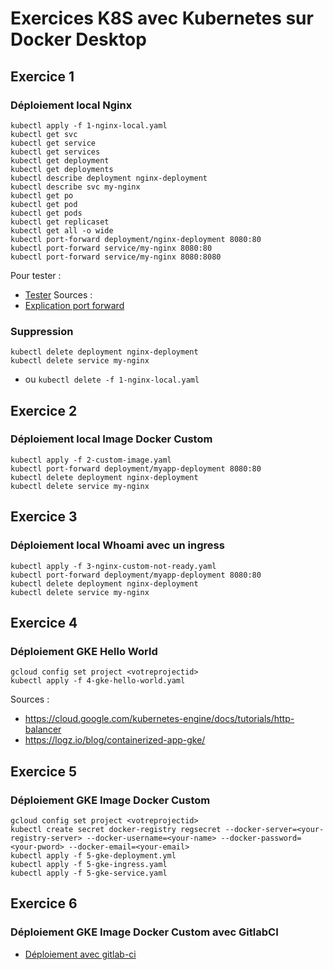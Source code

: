 # Exercices K8S avec Kubernetes sur Docker Desktop

## Exercice 1

### Déploiement local Nginx  
```
kubectl apply -f 1-nginx-local.yaml 
kubectl get svc
kubectl get service
kubectl get services
kubectl get deployment
kubectl get deployments
kubectl describe deployment nginx-deployment
kubectl describe svc my-nginx
kubectl get po
kubectl get pod
kubectl get pods        
kubectl get replicaset
kubectl get all -o wide
kubectl port-forward deployment/nginx-deployment 8080:80
kubectl port-forward service/my-nginx 8080:80
kubectl port-forward service/my-nginx 8080:8080
```

Pour tester :
- [Tester](http://localhost:8080/) 
Sources :
- [Explication port forward](https://kubernetes.io/docs/tasks/access-application-cluster/port-forward-access-application-cluster/)

### Suppression
```
kubectl delete deployment nginx-deployment
kubectl delete service my-nginx
```
* ou
```kubectl delete -f 1-nginx-local.yaml```

## Exercice 2

### Déploiement local Image Docker Custom
```
kubectl apply -f 2-custom-image.yaml 
kubectl port-forward deployment/myapp-deployment 8080:80
kubectl delete deployment nginx-deployment
kubectl delete service my-nginx
```
## Exercice 3

### Déploiement local Whoami avec un ingress
```
kubectl apply -f 3-nginx-custom-not-ready.yaml
kubectl port-forward deployment/myapp-deployment 8080:80
kubectl delete deployment nginx-deployment
kubectl delete service my-nginx
```

## Exercice 4

### Déploiement GKE Hello World
```
gcloud config set project <votreprojectid>
kubectl apply -f 4-gke-hello-world.yaml
```

Sources :
* https://cloud.google.com/kubernetes-engine/docs/tutorials/http-balancer
* https://logz.io/blog/containerized-app-gke/

## Exercice 5

### Déploiement GKE Image Docker Custom
```
gcloud config set project <votreprojectid>
kubectl create secret docker-registry regsecret --docker-server=<your-registry-server> --docker-username=<your-name> --docker-password=<your-pword> --docker-email=<your-email>
kubectl apply -f 5-gke-deployment.yml
kubectl apply -f 5-gke-ingress.yaml
kubectl apply -f 5-gke-service.yaml
```

## Exercice 6

### Déploiement GKE Image Docker Custom avec GitlabCI
* [Déploiement avec gitlab-ci](https://blog.searce.com/gitlab-ci-cd-to-deploy-applications-on-gke-using-shared-runner-47f8c42817ac)
